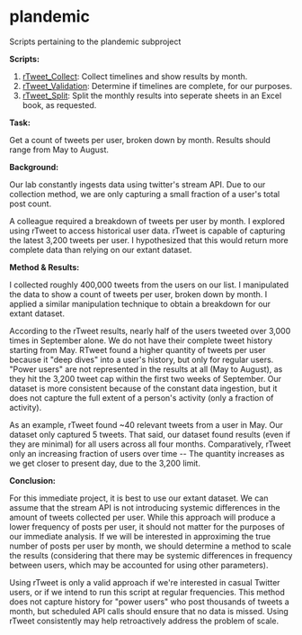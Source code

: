 # plandemic
Scripts pertaining to the plandemic subproject

**Scripts:**  


1. [rTweet_Collect](https://github.com/mfalling/plandemic/blob/master/rTweet_Collect.R): Collect timelines and show results by month.
2. [rTweet_Validation](https://github.com/mfalling/plandemic/blob/master/rTweet_Validation.R): Determine if timelines are complete, for our purposes.
3. [rTweet_Split](https://github.com/mfalling/plandemic/blob/master/rTweet_Split.R): Split the monthly results into seperate sheets in an Excel book, as requested.

**Task:**


Get a count of tweets per user, broken down by month. Results should range from May to August.  

**Background:**  


Our lab constantly ingests data using twitter's stream API. Due to our collection method, we are only capturing a small fraction of a user's total post count.  

A colleague required a breakdown of tweets per user by month. I explored using rTweet to access historical user data. rTweet is capable of capturing the latest 3,200 tweets per user. I hypothesized that this would return more complete data than relying on our extant dataset.  

**Method & Results:**  


I collected roughly 400,000 tweets from the users on our list. I manipulated the data to show a count of tweets per user, broken down by month. I applied a similar manipulation technique to obtain a breakdown for our extant dataset.  

According to the rTweet results, nearly half of the users tweeted over 3,000 times in September alone. We do not have their complete tweet history starting from May. RTweet found a higher quantity of tweets per user because it "deep dives" into a user's history, but only for regular users. "Power users" are not represented in the results at all (May to August), as they hit the 3,200 tweet cap within the first two weeks of September. Our dataset is more consistent because of the constant data ingestion, but it does not capture the full extent of a person's activity (only a fraction of activity).  

As an example, rTweet found ~40 relevant tweets from a user in May. Our dataset only captured 5 tweets. That said, our dataset found results (even if they are minimal) for all users across all four months. Comparatively, rTweet only an increasing fraction of users over time -- The quantity increases as we get closer to present day, due to the 3,200 limit.  

**Conclusion:**  


For this immediate project, it is best to use our extant dataset. We can assume that the stream API is not introducing systemic differences in the amount of tweets collected per user. While this approach will produce a lower frequency of posts per user, it should not matter for the purposes of our immediate analysis. If we will be interested in approximing the true number of posts per user by month, we should determine a method to scale the results (considering that there may be systemic differences in frequency between users, which may be accounted for using other parameters). 

Using rTweet is only a valid approach if we're interested in casual Twitter users, or if we intend to run this script at regular frequencies. This method does not capture history for "power users" who post thousands of tweets a month, but scheduled API calls should ensure that no data is missed. Using rTweet consistently may help retroactively address the problem of scale.
